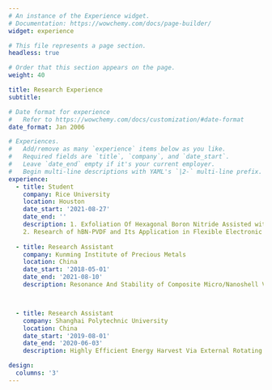 ```yaml
---
# An instance of the Experience widget.
# Documentation: https://wowchemy.com/docs/page-builder/
widget: experience

# This file represents a page section.
headless: true

# Order that this section appears on the page.
weight: 40

title: Research Experience
subtitle:

# Date format for experience
#   Refer to https://wowchemy.com/docs/customization/#date-format
date_format: Jan 2006

# Experiences.
#   Add/remove as many `experience` items below as you like.
#   Required fields are `title`, `company`, and `date_start`.
#   Leave `date_end` empty if it's your current employer.
#   Begin multi-line descriptions with YAML's `|2-` multi-line prefix.
experience:
  - title: Student
    company: Rice University
    location: Houston
    date_start: '2021-08-27'
    date_end: ''
    description: 1. Exfoliation Of Hexagonal Boron Nitride Assisted with Covalent Organic Frameworks by Ball-Milling 
    2. Research of hBN-PVDF and Its Application in Flexible Electronic Devices Substrate
        
  - title: Research Assistant
    company: Kunming Institute of Precious Metals
    location: China
    date_start: '2018-05-01'
    date_end: '2021-08-10' 
    description: Resonance And Stability of Composite Micro/Nanoshell Via Deep Neural Network Trained by Adaptive Momentum-Based Approach



  - title: Research Assistant
    company: Shanghai Polytechnic University
    location: China
    date_start: '2019-08-01'
    date_end: '2020-06-03'
    description: Highly Efficient Energy Harvest Via External Rotating Magnetic Field for Oil Based Nanofluid Direct Absorption Solar Collector

design:
  columns: '3'
---
```

